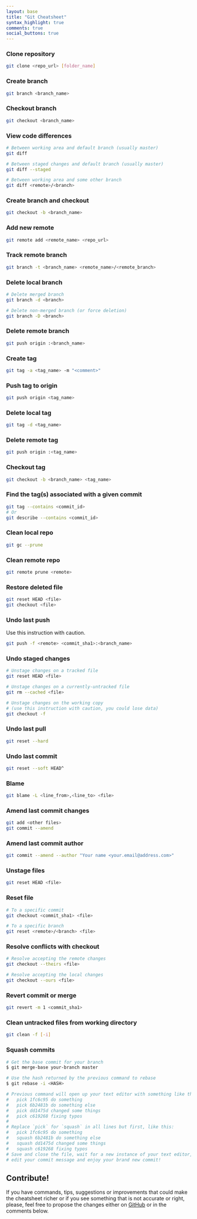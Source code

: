 ```yaml
---
layout: base
title: "Git Cheatsheet"
syntax_highlight: true
comments: true
social_buttons: true
---
```


### Clone repository

~~~bash
git clone <repo_url> [folder_name]
~~~

### Create branch

~~~bash
git branch <branch_name>
~~~

### Checkout branch

~~~bash
git checkout <branch_name>
~~~

### View code differences

~~~bash
# Between working area and default branch (usually master)
git diff

# Between staged changes and default branch (usually master)
git diff --staged

# Between working area and some other branch
git diff <remote>/<branch>
~~~

### Create branch and checkout

~~~bash
git checkout -b <branch_name>
~~~

### Add new remote

~~~bash
git remote add <remote_name> <repo_url>
~~~

### Track remote branch

~~~bash
git branch -t <branch_name> <remote_name>/<remote_branch>
~~~

### Delete local branch

~~~bash
# Delete merged branch
git branch -d <branch>

# Delete non-merged branch (or force deletion)
git branch -D <branch>
~~~

### Delete remote branch

~~~bash
git push origin :<branch_name>
~~~

### Create tag

~~~bash
git tag -a <tag_name> -m "<comment>"
~~~

### Push tag to origin

~~~bash
git push origin <tag_name>
~~~

### Delete local tag

~~~bash
git tag -d <tag_name>
~~~

### Delete remote tag

~~~bash
git push origin :<tag_name>
~~~
### Checkout tag

~~~bash
git checkout -b <branch_name> <tag_name>
~~~

### Find the tag(s) associated with a given commit

~~~bash
git tag --contains <commit_id>
# Or
git describe --contains <commit_id>
~~~

### Clean local repo

~~~bash
git gc --prune
~~~

### Clean remote repo

~~~bash
git remote prune <remote>
~~~

### Restore deleted file

~~~bash
git reset HEAD <file>
git checkout <file>
~~~

### Undo last push

Use this instruction with caution.

~~~bash
git push -f <remote> <commit_sha1>:<branch_name>
~~~

### Undo staged changes

~~~bash
# Unstage changes on a tracked file
git reset HEAD <file>

# Unstage changes on a currently-untracked file
git rm --cached <file>

# Unstage changes on the working copy
# (use this instruction with caution, you could lose data)
git checkout -f
~~~

### Undo last pull

~~~bash
git reset --hard
~~~

### Undo last commit

~~~bash
git reset --soft HEAD^
~~~

### Blame

~~~bash
git blame -L <line_from>,<line_to> <file>
~~~

### Amend last commit changes

~~~bash
git add <other files>
git commit --amend
~~~

### Amend last commit author

~~~bash
git commit --amend --author "Your name <your.email@address.com>"
~~~

### Unstage files

~~~bash
git reset HEAD <file>
~~~

### Reset file

~~~bash
# To a specific commit
git checkout <commit_sha1> <file>

# To a specific branch
git reset <remote>/<branch> <file>
~~~

### Resolve conflicts with checkout

~~~bash
# Resolve accepting the remote changes
git checkout --theirs <file>

# Resolve accepting the local changes
git checkout --ours <file>
~~~

### Revert commit or merge

~~~bash
git revert -m 1 <commit_sha1>
~~~

### Clean untracked files from working directory

~~~bash
git clean -f [-i]
~~~

### Squash commits

~~~bash
# Get the base commit for your branch
$ git merge-base your-branch master

# Use the hash returned by the previous command to rebase
$ git rebase -i <HASH>

# Previous command will open up your text editor with something like this:
#   pick 1fc6c95 do something
#   pick 6b2481b do something else
#   pick dd1475d changed some things
#   pick c619268 fixing typos
#
# Replace `pick` for `squash` in all lines but first, like this:
#   pick 1fc6c95 do something
#   squash 6b2481b do something else
#   squash dd1475d changed some things
#   squash c619268 fixing typos
# Save and close the file, wait for a new instance of your text editor,
# edit your commit message and enjoy your brand new commit!
~~~

## Contribute!

If you have commands, tips, suggestions or improvements that could make the cheatsheet richer or if you see something 
that is not accurate or right, please, feel free to propose the changes either on 
[GitHub](https://github.com/satanas/site) or in the comments below.

